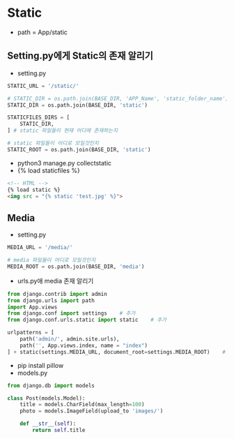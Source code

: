 # Static
- path = App/static

## Setting.py에게 Static의 존재 알리기
- setting.py
```python
STATIC_URL = '/static/'

# STATIC_DIR = os.path.join(BASE_DIR, 'APP_Name', 'static_folder_name')
STATIC_DIR = os.path.join(BASE_DIR, 'static')

STATICFILES_DIRS = [
    STATIC_DIR,
] # static 파일들이 현재 어디에 존재하는지

# static 파일들이 어디로 모일것인지
STATIC_ROOT = os.path.join(BASE_DIR, 'static')
```
- python3 manage.py collectstatic
- {% load staticfiles %}
```html
<!-- HTML -->
{% load static %}
<img src = "{% static 'test.jpg' %}">
```

## Media
- setting.py
```python
MEDIA_URL = '/media/'

# media 파일들이 어디로 모일것인지
MEDIA_ROOT = os.path.join(BASE_DIR, 'media')
```
- urls.py애 media 존재 알리기
```python
from django.contrib import admin
from django.urls import path
import App.views
from django.conf import settings    # 추가
from django.conf.urls.static import static    # 추가

urlpatterns = [
    path('admin/', admin.site.urls),
    path('', App.views.index, name = "index")
] + static(settings.MEDIA_URL, document_root=settings.MEDIA_ROOT)    # 추가
```
- pip install pillow
- models.py
```python
from django.db import models

class Post(models.Model):
	title = models.CharField(max_length=100)
	photo = models.ImageField(upload_to 'images/')

    def __str__(self):
        return self.title
```
